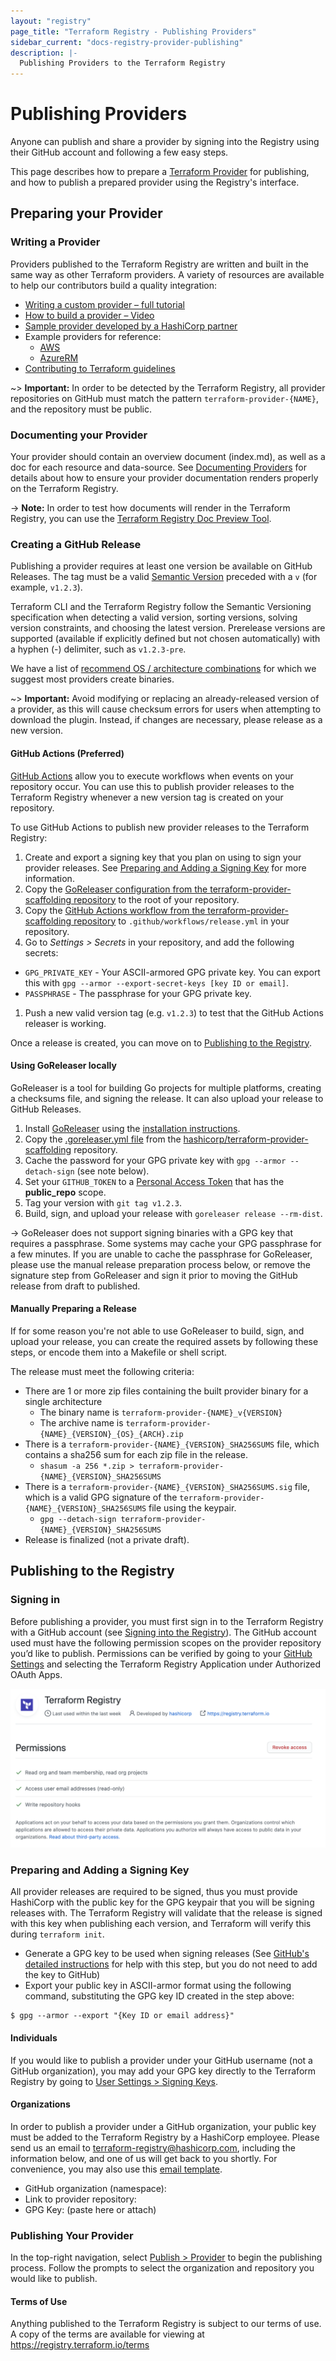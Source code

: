 ```yaml
---
layout: "registry"
page_title: "Terraform Registry - Publishing Providers"
sidebar_current: "docs-registry-provider-publishing"
description: |-
  Publishing Providers to the Terraform Registry
---
```


# Publishing Providers

Anyone can publish and share a provider by signing into the Registry using their GitHub account and following a few easy steps.

This page describes how to prepare a [Terraform Provider](/docs/plugins/provider.html) for publishing, and how to publish a prepared provider using the Registry's interface.

## Preparing your Provider

### Writing a Provider

Providers published to the Terraform Registry are written and built in the same way as other Terraform providers. A variety of resources are available to help our contributors build a quality integration:

- [Writing a custom provider – full tutorial](https://learn.hashicorp.com/tutorials/terraform/provider-setup)
- [How to build a provider – Video](https://www.youtube.com/watch?v=2BvpqmFpchI)
- [Sample provider developed by a HashiCorp partner](https://blog.container-solutions.com/write-terraform-provider-part-1)
- Example providers for reference:
    - [AWS](https://github.com/terraform-providers/terraform-provider-aws)
    - [AzureRM](https://github.com/terraform-providers/terraform-provider-azurerm)
- [Contributing to Terraform guidelines](/docs/extend/community/contributing.html)

~> **Important:** In order to be detected by the Terraform Registry, all provider repositories on GitHub must match the pattern `terraform-provider-{NAME}`, and the repository must be public.

### Documenting your Provider

Your provider should contain an overview document (index.md), as well as a doc for each resource and data-source. See [Documenting Providers](./docs.html) for details about how to ensure your provider documentation renders properly on the Terraform Registry.

-> **Note:** In order to test how documents will render in the Terraform Registry, you can use the [Terraform Registry Doc Preview Tool](https://registry.terraform.io/tools/doc-preview).

### Creating a GitHub Release

Publishing a provider requires at least one version be available on GitHub Releases. The tag must be a valid [Semantic Version](https://semver.org/) preceded with a `v` (for example, `v1.2.3`).

Terraform CLI and the Terraform Registry follow the Semantic Versioning specification when detecting a valid version, sorting versions, solving version constraints, and choosing the latest version. Prerelease versions are supported (available if explicitly defined but not chosen automatically) with a hyphen (-) delimiter, such as `v1.2.3-pre`.

We have a list of [recommend OS / architecture combinations](/docs/registry/providers/os-arch.html) for which we suggest most providers create binaries.

~> **Important:** Avoid modifying or replacing an already-released version of a provider, as this will cause checksum errors for users when attempting to download the plugin. Instead, if changes are necessary, please release as a new version.

#### GitHub Actions (Preferred)

[GitHub Actions](https://docs.github.com/en/actions) allow you to execute workflows when events on your repository occur. You can use this to publish provider releases to the Terraform Registry whenever a new version tag is created on your repository.

To use GitHub Actions to publish new provider releases to the Terraform Registry:

1. Create and export a signing key that you plan on using to sign your provider releases. See [Preparing and Adding a Signing Key](#preparing-and-adding-a-signing-key) for more information.
1. Copy the [GoReleaser configuration from the terraform-provider-scaffolding repository](https://github.com/hashicorp/terraform-provider-scaffolding/blob/master/.goreleaser.yml) to the root of your repository.
1. Copy the [GitHub Actions workflow from the terraform-provider-scaffolding repository](https://github.com/hashicorp/terraform-provider-scaffolding/blob/master/.github/workflows/release.yml) to `.github/workflows/release.yml` in your repository.
1. Go to *Settings > Secrets* in your repository, and add the following secrets:
  * `GPG_PRIVATE_KEY` - Your ASCII-armored GPG private key. You can export this with `gpg --armor --export-secret-keys [key ID or email]`.
  * `PASSPHRASE` - The passphrase for your GPG private key.
1. Push a new valid version tag (e.g. `v1.2.3`) to test that the GitHub Actions releaser is working.

Once a release is created, you can move on to [Publishing to the Registry](#publishing-to-the-registry).

#### Using GoReleaser locally

GoReleaser is a tool for building Go projects for multiple platforms, creating a checksums file, and signing the release. It can also upload your release to GitHub Releases.

1. Install [GoReleaser](https://goreleaser.com) using the [installation instructions](https://goreleaser.com/install/).
1. Copy the [.goreleaser.yml file](https://github.com/hashicorp/terraform-provider-scaffolding/blob/master/.goreleaser.yml) from the [hashicorp/terraform-provider-scaffolding](https://github.com/hashicorp/terraform-provider-scaffolding) repository.
1. Cache the password for your GPG private key with `gpg --armor --detach-sign` (see note below).
1. Set your `GITHUB_TOKEN` to a [Personal Access Token](https://github.com/settings/tokens/new?scopes=public_repo) that has the **public_repo** scope.
1. Tag your version with `git tag v1.2.3`.
1. Build, sign, and upload your release with `goreleaser release --rm-dist`.

-> GoReleaser does not support signing binaries with a GPG key that requires a passphrase. Some systems may cache your GPG passphrase for a few minutes. If you are unable to cache the passphrase for GoReleaser, please use the manual release preparation process below, or remove the signature step from GoReleaser and sign it prior to moving the GitHub release from draft to published.

#### Manually Preparing a Release

If for some reason you're not able to use GoReleaser to build, sign, and upload your release, you can create the required assets by following these steps, or encode them into a Makefile or shell script.

The release must meet the following criteria:

* There are 1 or more zip files containing the built provider binary for a single architecture
    * The binary name is `terraform-provider-{NAME}_v{VERSION}`
    * The archive name is `terraform-provider-{NAME}_{VERSION}_{OS}_{ARCH}.zip`
* There is a `terraform-provider-{NAME}_{VERSION}_SHA256SUMS` file, which contains a sha256 sum for each zip file in the release.
    * `shasum -a 256 *.zip > terraform-provider-{NAME}_{VERSION}_SHA256SUMS`
* There is a `terraform-provider-{NAME}_{VERSION}_SHA256SUMS.sig` file, which is a valid GPG signature of the `terraform-provider-{NAME}_{VERSION}_SHA256SUMS` file using the keypair.
    * `gpg --detach-sign terraform-provider-{NAME}_{VERSION}_SHA256SUMS`
* Release is finalized (not a private draft).

## Publishing to the Registry

### Signing in

Before publishing a provider, you must first sign in to the Terraform Registry with a GitHub account (see [Signing into the Registry](/docs/registry/index.html#creating-an-account)). The GitHub account used must have the following permission scopes on the provider repository you’d like to publish. Permissions can be verified by going to your [GitHub Settings](https://github.com/settings/connections/applications/) and selecting the Terraform Registry Application under Authorized OAuth Apps.

![screenshot: terraform registry github oauth required permissions](./images/github-oauth-permissions.png)

### Preparing and Adding a Signing Key

All provider releases are required to be signed, thus you must provide HashiCorp with the public key for the GPG keypair that you will be signing releases with. The Terraform Registry will validate that the release is signed with this key when publishing each version, and Terraform will verify this during `terraform init`.

- Generate a GPG key to be used when signing releases (See [GitHub's detailed instructions](https://docs.github.com/en/github/authenticating-to-github/generating-a-new-gpg-key) for help with this step, but you do not need to add the key to GitHub)
- Export your public key in ASCII-armor format using the following command, substituting the GPG key ID created in the step above:

```console
$ gpg --armor --export "{Key ID or email address}"
```

#### Individuals

If you would like to publish a provider under your GitHub username (not a GitHub organization), you may add your GPG key directly to the Terraform Registry by going to [User Settings > Signing Keys](https://registry.terraform.io/settings/gpg-keys).

#### Organizations

In order to publish a provider under a GitHub organization, your public key must be added to the Terraform Registry by a HashiCorp employee. Please send us an email to terraform-registry@hashicorp.com, including the information below, and one of us will get back to you shortly. For convenience, you may also use this <a href="mailto:terraform-registry@hashicorp.com?subject=Request%20to%20add%20GPG%20Key%20for%20%3CProvider%20Name%3E&body=Hello%2C%0D%0A%0D%0APlease%20add%20the%20following%20GPG%20key%20for%20my%20Terraform%20Provider%3A%0D%0A-%20GitHub%20organization%20(namespace)%3A%0D%0A-%20Link%20to%20provider%20repository%3A%20%0D%0A-%20GPG%20Key%3A%20(paste%20here%20or%20attach)">email template</a>.

- GitHub organization (namespace):
- Link to provider repository: 
- GPG Key: (paste here or attach)

### Publishing Your Provider

In the top-right navigation, select [Publish > Provider](https://registry.terraform.io/publish/provider) to begin the publishing process. Follow the prompts to select the organization and repository you would like to publish.

#### Terms of Use

Anything published to the Terraform Registry is subject to our terms of use. A copy of the terms are available for viewing at https://registry.terraform.io/terms
